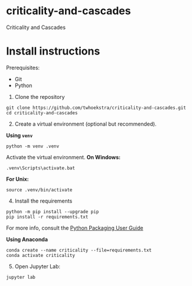 # criticality-and-cascades
Criticality and Cascades

# Install instructions

Prerequisites:
- Git
- Python

1. Clone the repository
```shell
git clone https://github.com/twhoekstra/criticality-and-cascades.git
cd criticality-and-cascades
```

2. Create a virtual environment (optional but recommended). 

**Using `venv`** 
```shell
python -m venv .venv
```

Activate the virtual environment. 
**On Windows:**
```shell
.venv\Scripts\activate.bat
```

**For Unix:**
```shell
source .venv/bin/activate
```

4. Install the requirements
```shell
python -m pip install --upgrade pip
pip install -r requirements.txt
```

For more info, 
consult the [Python Packaging User Guide](https://packaging.python.org/guides/installing-using-pip-and-virtual-environments/)


**Using Anaconda**
```shell
conda create --name criticality --file=requirements.txt
conda activate criticality
```

5. Open Jupyter Lab:
```shell
jupyter lab
```
